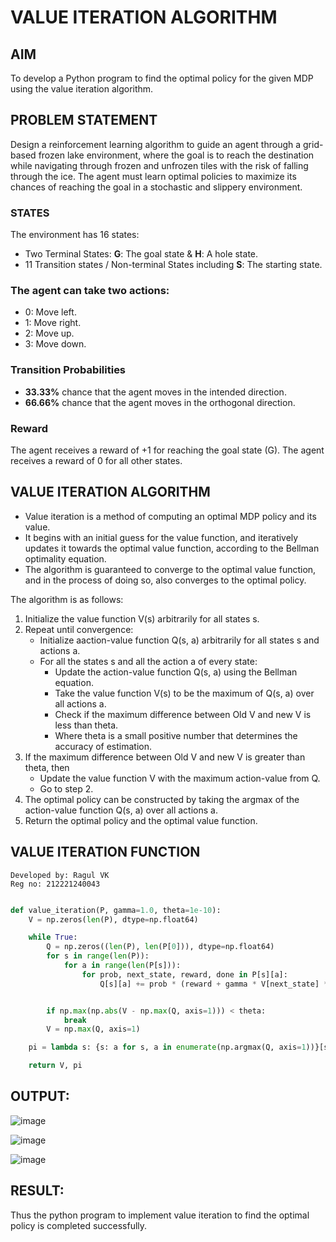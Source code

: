 # VALUE ITERATION ALGORITHM

## AIM

To develop a Python program to find the optimal policy for the given MDP using the value iteration algorithm.

## PROBLEM STATEMENT

Design a reinforcement learning algorithm to guide an agent through a grid-based frozen lake environment, where the goal is to reach the destination while navigating through frozen and unfrozen tiles with the risk of falling through the ice. The agent must learn optimal policies to maximize its chances of reaching the goal in a stochastic and slippery environment.

### STATES

The environment has 16 states:

- Two Terminal States: **G**: The goal state & **H**: A hole state.
- 11 Transition states / Non-terminal States including **S**: The starting state.

### The agent can take two actions:

- 0: Move left.
- 1: Move right.
- 2: Move up.
- 3: Move down.

### Transition Probabilities

- **33.33%** chance that the agent moves in the intended direction.
- **66.66%** chance that the agent moves in the orthogonal direction.

### Reward

The agent receives a reward of +1 for reaching the goal state (G). The agent receives a reward of 0 for all other states.

## VALUE ITERATION ALGORITHM

- Value iteration is a method of computing an optimal MDP policy and its value.
- It begins with an initial guess for the value function, and iteratively updates it towards the optimal value function, according to the Bellman optimality equation.
- The algorithm is guaranteed to converge to the optimal value function, and in the process of doing so, also converges to the optimal policy.

The algorithm is as follows:

1. Initialize the value function V(s) arbitrarily for all states s.
2. Repeat until convergence:
   - Initialize aaction-value function Q(s, a) arbitrarily for all states s and actions a.
   - For all the states s and all the action a of every state:
     - Update the action-value function Q(s, a) using the Bellman equation.
     - Take the value function V(s) to be the maximum of Q(s, a) over all actions a.
     - Check if the maximum difference between Old V and new V is less than theta.
     - Where theta is a small positive number that determines the accuracy of estimation.
3. If the maximum difference between Old V and new V is greater than theta, then
   - Update the value function V with the maximum action-value from Q.
   - Go to step 2.
4. The optimal policy can be constructed by taking the argmax of the action-value function Q(s, a) over all actions a.
5. Return the optimal policy and the optimal value function.

## VALUE ITERATION FUNCTION
```
Developed by: Ragul VK
Reg no: 212221240043
```

```py

def value_iteration(P, gamma=1.0, theta=1e-10):
    V = np.zeros(len(P), dtype=np.float64)

    while True:
        Q = np.zeros((len(P), len(P[0])), dtype=np.float64)
        for s in range(len(P)):
            for a in range(len(P[s])):
                for prob, next_state, reward, done in P[s][a]:
                    Q[s][a] += prob * (reward + gamma * V[next_state] * (not done))


        if np.max(np.abs(V - np.max(Q, axis=1))) < theta:
            break
        V = np.max(Q, axis=1)

    pi = lambda s: {s: a for s, a in enumerate(np.argmax(Q, axis=1))}[s]

    return V, pi
```

## OUTPUT:

![image](https://github.com/EASWAR17/rl-value-iteration/assets/94154683/b4b6fe11-2031-41d0-864b-18a4d09d093a)

![image](https://github.com/EASWAR17/rl-value-iteration/assets/94154683/ef1a4dae-49df-4e3c-a39b-cafd1ecbca0b)

![image](https://github.com/EASWAR17/rl-value-iteration/assets/94154683/5af518e4-2173-4858-b17a-0e618471aca4)


## RESULT:

Thus the python program to implement value iteration to find the optimal policy is completed successfully.
